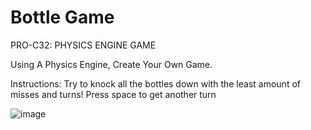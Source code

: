 # Bottle Game

PRO-C32: PHYSICS ENGINE GAME

Using A Physics Engine, Create Your Own Game.

Instructions: Try to knock all the bottles down with the least amount of misses and turns!
Press space to get another turn

![image](https://user-images.githubusercontent.com/72172315/122835748-f3277280-d2be-11eb-9ce5-28c405d65320.png)
